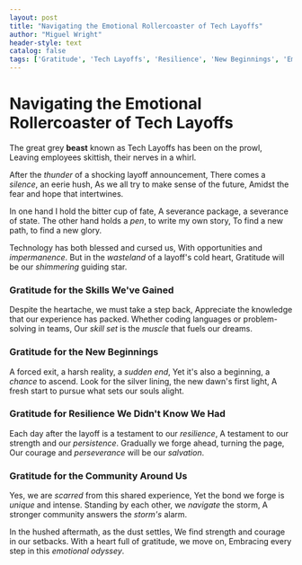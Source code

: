 ```yaml
---
layout: post
title: "Navigating the Emotional Rollercoaster of Tech Layoffs"
author: "Miguel Wright"
header-style: text
catalog: false
tags: ['Gratitude', 'Tech Layoffs', 'Resilience', 'New Beginnings', 'Emotional Rollercoaster', 'Navigating Change', 'Strength in Adversity', 'Community']
---
```


# Navigating the Emotional Rollercoaster of Tech Layoffs

The great grey **beast** known as Tech Layoffs has been on the prowl,
Leaving employees skittish, their nerves in a whirl.

After the *thunder* of a shocking layoff announcement,
There comes a *silence*, an eerie hush,
As we all try to make sense of the future,
Amidst the fear and hope that intertwines.

In one hand I hold the bitter cup of fate,
A severance package, a severance of state.
The other hand holds a *pen*, to write my own story,
To find a new path, to find a new glory.

Technology has both blessed and cursed us,
With opportunities and *impermanence*.
But in the *wasteland* of a layoff's cold heart,
Gratitude will be our *shimmering* guiding star.

### **Gratitude for the Skills We've Gained**
Despite the heartache, we must take a step back,
Appreciate the knowledge that our experience has packed.
Whether coding languages or problem-solving in teams,
Our *skill set* is the *muscle* that fuels our dreams.

### **Gratitude for the New Beginnings**
A forced exit, a harsh reality, a *sudden end*,
Yet it's also a beginning, a *chance* to ascend.
Look for the silver lining, the new dawn's first light,
A fresh start to pursue what sets our souls alight.

### **Gratitude for Resilience We Didn't Know We Had**
Each day after the layoff is a testament to our *resilience*,
A testament to our strength and our *persistence*.
Gradually we forge ahead, turning the page,
Our courage and *perseverance* will be our *salvation*.

### **Gratitude for the Community Around Us**
Yes, we are *scarred* from this shared experience,
Yet the bond we forge is *unique* and intense.
Standing by each other, we *navigate* the storm,
A stronger community answers the *storm's* alarm.

In the hushed aftermath, as the dust settles,
We find strength and courage in our setbacks.
With a heart full of gratitude, we move on,
Embracing every step in this *emotional odyssey*.
